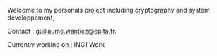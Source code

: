 Welcome to my personals project including cryptography and system developpement,

Contact : guillaume.wantiez@epita.fr.

Currently working on : ING1 Work
